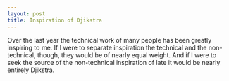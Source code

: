 ```yaml
---
layout: post
title: Inspiration of Djikstra
---
```


Over the last year the technical work of many people has been greatly
inspiring to me. If I were to separate inspiration the technical and
the non-technical, though, they would be of nearly equal weight. And
if I were to seek the source of the non-technical inspiration of late
it would be nearly entirely Djikstra.

